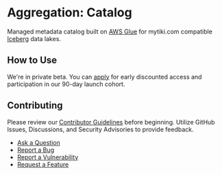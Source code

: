 # Aggregation: Catalog
Managed metadata catalog built on [AWS Glue](https://aws.amazon.com/glue/) for mytiki.com compatible [Iceberg](http://iceberg.apache.org/) data lakes. 

## How to Use
We're in private beta. You can [apply](https://rxsny9wwvhn.typeform.com/to/I65tT0sm?typeform-source=mytiki.com) for early discounted access and participation in our 90-day launch cohort. 

## Contributing
Please review our [Contributor Guidelines](https://github.com/mytiki/.github/blob/main/CONTRIBUTING.md) before beginning. Utilize GitHub Issues, Discussions, and Security Advisories to provide feedback.

- [Ask a Question](https://github.com/orgs/mytiki/discussions)
- [Report a Bug](https://github.com/mytiki/roadmap/issues/new?assignees=&labels=bug%2Crequest&projects=&template=bug.yml)
- [Report a Vulnerability](https://github.com/mytiki/platform-agg-catalog/security/advisories/new)
- [Request a Feature](https://github.com/mytiki/roadmap/issues/new?assignees=&labels=feature%2Crequest&projects=&template=feature.yml)

